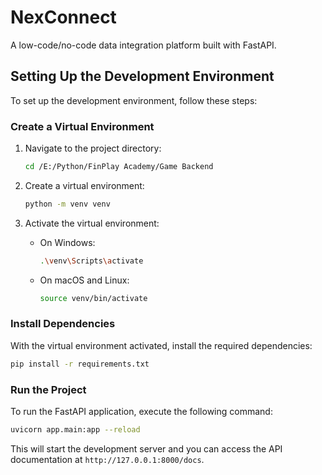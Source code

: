 # NexConnect
A low-code/no-code data integration platform built with FastAPI.



## Setting Up the Development Environment

To set up the development environment, follow these steps:
 
### Create a Virtual Environment

1. Navigate to the project directory:
    ```sh
    cd /E:/Python/FinPlay Academy/Game Backend
    ```

2. Create a virtual environment:
    ```sh
    python -m venv venv
    ```

3. Activate the virtual environment:

    - On Windows:
        ```sh
        .\venv\Scripts\activate
        ```
    - On macOS and Linux:
        ```sh
        source venv/bin/activate
        ```

### Install Dependencies

With the virtual environment activated, install the required dependencies:
```sh
pip install -r requirements.txt
```

### Run the Project

To run the FastAPI application, execute the following command:
```sh
uvicorn app.main:app --reload
```

This will start the development server and you can access the API documentation at `http://127.0.0.1:8000/docs`.